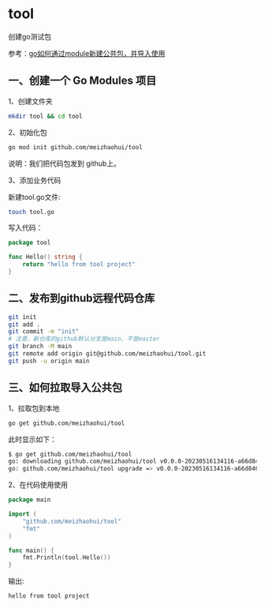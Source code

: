 # tool

创建go测试包

参考：[go如何通过module新建公共包，并导入使用](https://segmentfault.com/a/1190000042515776)

## 一、创建一个 Go Modules 项目

1、创建文件夹

```sh
mkdir tool && cd tool
```

2、初始化包 

```sh
go mod init github.com/meizhaohui/tool
```
说明：我们把代码包发到 github上。

3、添加业务代码

新建tool.go文件:

```sh
touch tool.go
```

写入代码：

```go
package tool

func Hello() string {
    return "hello from tool project"
}
```

## 二、发布到github远程代码仓库

```sh
git init
git add .
git commit -m "init"
# 注意，新仓库的github默认分支是main，不是master
git branch -M main
git remote add origin git@github.com/meizhaohui/tool.git
git push -u origin main
```

## 三、如何拉取导入公共包

1、拉取包到本地

```sh
go get github.com/meizhaohui/tool
```

此时显示如下：

```sh
$ go get github.com/meizhaohui/tool
go: downloading github.com/meizhaohui/tool v0.0.0-20230516134116-a66d840fea79
go: github.com/meizhaohui/tool upgrade => v0.0.0-20230516134116-a66d840fea79
```

2、在代码使用使用

```go
package main

import (
    "github.com/meizhaohui/tool"
    "fmt"
)

func main() {
    fmt.Println(tool.Hello())
}
```

输出:

```sh
hello from tool project
```
